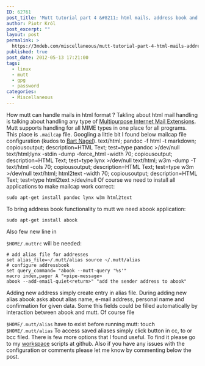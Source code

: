 ```yaml
---
ID: 62761
post_title: 'Mutt tutorial part 4 &#8211; html mails, address book and other useful features'
author: Piotr Król
post_excerpt: ""
layout: post
permalink: >
  https://3mdeb.com/miscellaneous/mutt-tutorial-part-4-html-mails-address-book-and-other-useful-features/
published: true
post_date: 2012-05-13 17:21:00
tags:
  - linux
  - mutt
  - gpg
  - password
categories:
  - Miscellaneous
---
```

How mutt can handle mails in html format ? Takling about html mail handling is talking about handling any type of [Multipurpose Internet Mail Extensions][1]. Mutt supports handling for all MIME types in one place for all programs. This place is `.mailcap` file. Googling a little bit I found below mailcap file configuration (kudos to [Bart Nagel][2]). 
    text/html; pandoc -f html -t markdown; copiousoutput; description=HTML Text; test=type pandoc >/dev/null
    text/html;lynx -stdin -dump -force_html -width 70; copiousoutput; description=HTML Text; test=type lynx >/dev/null
    text/html; w3m -dump -T text/html -cols 70; copiousoutput; description=HTML Text; test=type w3m >/dev/null
    text/html; html2text -width 70; copiousoutput; description=HTML Text; test=type html2text >/dev/null
     Of course we need to install all applications to make mailcap work correct: 

<pre><code class="bash">sudo apt-get install pandoc lynx w3m html2text
</code></pre> To bring address book functionality to mutt we need abook application: 

<pre><code class="bash">sudo apt-get install abook
</code></pre> Also few new line in 

`$HOME/.muttrc` will be needed: 
<pre><code class="bash"># add alias file for addresses
set alias_file=~/.mutt/alias source ~/.mutt/alias
# configure addressbook
set query_command= "abook --mutt-query '%s'"
macro index,pager A "&lt;pipe-message&gt;
abook --add-email-quiet&lt;return&gt;" "add the sender address to abook"
</code></pre> Adding new address simply create entry in alias file. During adding new alias abook asks about alias name, e-mail address, personal name and confirmation for given data. Some this fields could be filled automatically by interaction between abook and mutt. Of course file 

`$HOME/.mutt/alias` have to exist before running mutt: touch `$HOME/.mutt/alias` To access saved aliases simply click <tab> button in cc, to or bcc filed. There is few more options that I found useful. To find it please go to my [workspace][3] scripts at github. Also if you have any issues with the configuration or comments please let me know by commenting below the post.</tab>

 [1]: http://en.wikipedia.org/wiki/MIME
 [2]: http://trembits.blogspot.com/2011/12/viewing-html-in-mutt.html
 [3]: https://github.com/pietrushnic/workspace